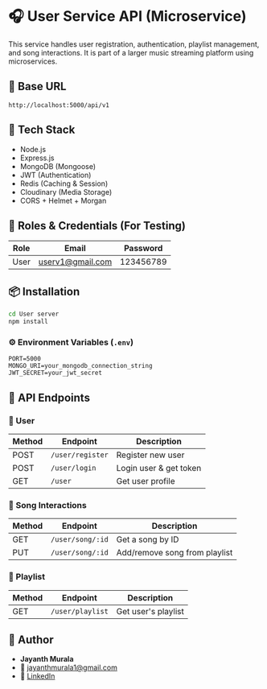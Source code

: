 # 🎧 User Service API (Microservice)

This service handles user registration, authentication, playlist management, and song interactions. It is part of a larger music streaming platform using microservices.

## 🚀 Base URL

```
http://localhost:5000/api/v1
```

## 🧰 Tech Stack

- Node.js
- Express.js
- MongoDB (Mongoose)
- JWT (Authentication)
- Redis (Caching & Session)
- Cloudinary (Media Storage)
- CORS + Helmet + Morgan

## 🔐 Roles & Credentials (For Testing)

| Role | Email            | Password  |
| ---- | ---------------- | --------- |
| User | userv1@gmail.com | 123456789 |

## 📦 Installation

```bash
cd User server
npm install
```

### ⚙️ Environment Variables (`.env`)

```env
PORT=5000
MONGO_URI=your_mongodb_connection_string
JWT_SECRET=your_jwt_secret
```

## 📑 API Endpoints

### 🧍 User

| Method | Endpoint         | Description            |
| ------ | ---------------- | ---------------------- |
| POST   | `/user/register` | Register new user      |
| POST   | `/user/login`    | Login user & get token |
| GET    | `/user`          | Get user profile       |

### 🎵 Song Interactions

| Method | Endpoint         | Description                   |
| ------ | ---------------- | ----------------------------- |
| GET    | `/user/song/:id` | Get a song by ID              |
| PUT    | `/user/song/:id` | Add/remove song from playlist |

### 📃 Playlist

| Method | Endpoint         | Description         |
| ------ | ---------------- | ------------------- |
| GET    | `/user/playlist` | Get user's playlist |

## 🧑 Author

- **Jayanth Murala**
- 📧 jayanthmurala1@gmail.com
- 🔗 [LinkedIn](https://www.linkedin.com/in/jayanth-murala-0045b2281)
